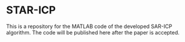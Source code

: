 # STAR-ICP
This is a repository for the MATLAB code of the developed SAR-ICP algorithm. The code will be published here after the paper is accepted. 

